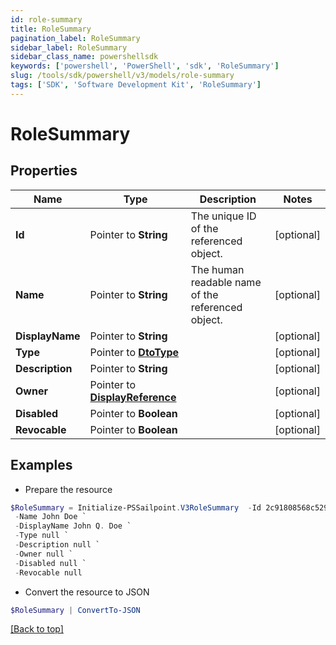 ```yaml
---
id: role-summary
title: RoleSummary
pagination_label: RoleSummary
sidebar_label: RoleSummary
sidebar_class_name: powershellsdk
keywords: ['powershell', 'PowerShell', 'sdk', 'RoleSummary'] 
slug: /tools/sdk/powershell/v3/models/role-summary
tags: ['SDK', 'Software Development Kit', 'RoleSummary']
---
```



# RoleSummary

## Properties

Name | Type | Description | Notes
------------ | ------------- | ------------- | -------------
**Id** |  Pointer to **String** | The unique ID of the referenced object. | [optional] 
**Name** |  Pointer to **String** | The human readable name of the referenced object. | [optional] 
**DisplayName** |  Pointer to **String** |  | [optional] 
**Type** |  Pointer to [**DtoType**](dto-type) |  | [optional] 
**Description** |  Pointer to **String** |  | [optional] 
**Owner** |  Pointer to [**DisplayReference**](display-reference) |  | [optional] 
**Disabled** |  Pointer to **Boolean** |  | [optional] 
**Revocable** |  Pointer to **Boolean** |  | [optional] 

## Examples

- Prepare the resource
```powershell
$RoleSummary = Initialize-PSSailpoint.V3RoleSummary  -Id 2c91808568c529c60168cca6f90c1313 `
 -Name John Doe `
 -DisplayName John Q. Doe `
 -Type null `
 -Description null `
 -Owner null `
 -Disabled null `
 -Revocable null
```

- Convert the resource to JSON
```powershell
$RoleSummary | ConvertTo-JSON
```


[[Back to top]](#) 

